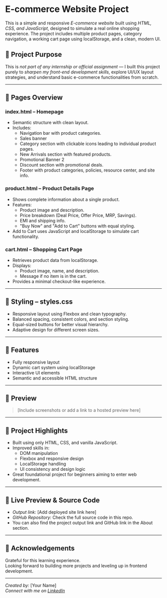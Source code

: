 # E-commerce Website Project

This is a simple and responsive *E-commerce website* built using *HTML, CSS, and JavaScript*, designed to simulate a real online shopping experience. The project includes multiple product pages, category navigation, a working cart page using localStorage, and a clean, modern UI.

## 🚀 Project Purpose

This is *not part of any internship or official assignment* — I built this project purely to *sharpen my front-end development skills*, explore UI/UX layout strategies, and understand basic e-commerce functionalities from scratch.

---

## 📂 Pages Overview

### index.html – Homepage

- Semantic structure with clean layout.
- Includes:
  - Navigation bar with product categories.
  - Sales banner
  - Category section with clickable icons leading to individual product pages.
  - New Arrivals section with featured products.
  - Promotional Banner 2
  - Discount section with promotional deals.
  - Footer with product categories, policies, resource center, and site info.

### product.html – Product Details Page

- Shows complete information about a single product.
- Features:
  - Product image and description.
  - Price breakdown (Deal Price, Offer Price, MRP, Savings).
  - EMI and shipping info.
  - "Buy Now" and "Add to Cart" buttons with equal styling.
- Add to Cart uses JavaScript and localStorage to simulate cart functionality.

### cart.html – Shopping Cart Page

- Retrieves product data from localStorage.
- Displays:
  - Product image, name, and description.
  - Message if no item is in the cart.
- Provides a minimal checkout-like experience.

---

## 🎨 Styling – styles.css

- Responsive layout using Flexbox and clean typography.
- Balanced spacing, consistent colors, and section styling.
- Equal-sized buttons for better visual hierarchy.
- Adaptive design for different screen sizes.

---

## 🔧 Features

- Fully responsive layout
- Dynamic cart system using localStorage
- Interactive UI elements
- Semantic and accessible HTML structure

---

## 📸 Preview

> [Include screenshots or add a link to a hosted preview here]

---

## 📌 Project Highlights

- Built using only HTML, CSS, and vanilla JavaScript.
- Improved skills in:
  - DOM manipulation
  - Flexbox and responsive design
  - LocalStorage handling
  - UI consistency and design logic
- Great foundational project for beginners aiming to enter web development.

---

## 🔗 Live Preview & Source Code

- *Output link:* [Add deployed site link here]  
- *GitHub Repository:* Check the full source code in this repo.  
- You can also find the project output link and GitHub link in the About section.

---

## 🙌 Acknowledgements

Grateful for this learning experience.  
Looking forward to building more projects and leveling up in frontend development.

---

*Created by:* [Your Name]  
*Connect with me on [LinkedIn](https://www.linkedin.com/)*